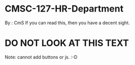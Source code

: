 # CMSC-127-HR-Department
By : CmS
If you can read this, then you have a decent sight.

<h1>DO NOT LOOK AT THIS TEXT</h1>
Note: cannot add buttons or js. :-D
